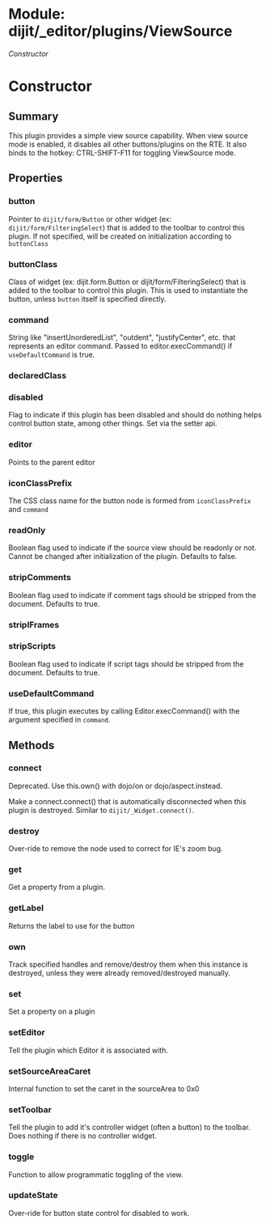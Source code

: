 # Module: dijit/_editor/plugins/ViewSource

*Constructor*

# Constructor

## Summary

This plugin provides a simple view source capability.  When view
source mode is enabled, it disables all other buttons/plugins on the RTE.
It also binds to the hotkey: CTRL-SHIFT-F11 for toggling ViewSource mode.
## Properties

### button
Pointer to `dijit/form/Button` or other widget (ex: `dijit/form/FilteringSelect`)
that is added to the toolbar to control this plugin.
If not specified, will be created on initialization according to `buttonClass`

### buttonClass
Class of widget (ex: dijit.form.Button or dijit/form/FilteringSelect)
that is added to the toolbar to control this plugin.
This is used to instantiate the button, unless `button` itself is specified directly.

### command
String like "insertUnorderedList", "outdent", "justifyCenter", etc. that represents an editor command.
Passed to editor.execCommand() if `useDefaultCommand` is true.

### declaredClass


### disabled
Flag to indicate if this plugin has been disabled and should do nothing
helps control button state, among other things.  Set via the setter api.

### editor
Points to the parent editor

### iconClassPrefix
The CSS class name for the button node is formed from `iconClassPrefix` and `command`

### readOnly
Boolean flag used to indicate if the source view should be readonly or not.
Cannot be changed after initialization of the plugin.
Defaults to false.

### stripComments
Boolean flag used to indicate if comment tags should be stripped from the document.
Defaults to true.

### stripIFrames


### stripScripts
Boolean flag used to indicate if script tags should be stripped from the document.
Defaults to true.

### useDefaultCommand
If true, this plugin executes by calling Editor.execCommand() with the argument specified in `command`.

## Methods

### connect
Deprecated.  Use this.own() with dojo/on or dojo/aspect.instead.

Make a connect.connect() that is automatically disconnected when this plugin is destroyed.
Similar to `dijit/_Widget.connect()`.

### destroy
Over-ride to remove the node used to correct for IE's
zoom bug.

### get
Get a property from a plugin.

### getLabel
Returns the label to use for the button

### own
Track specified handles and remove/destroy them when this instance is destroyed, unless they were
already removed/destroyed manually.

### set
Set a property on a plugin

### setEditor
Tell the plugin which Editor it is associated with.

### setSourceAreaCaret
Internal function to set the caret in the sourceArea
to 0x0

### setToolbar
Tell the plugin to add it's controller widget (often a button)
to the toolbar.  Does nothing if there is no controller widget.

### toggle
Function to allow programmatic toggling of the view.

### updateState
Over-ride for button state control for disabled to work.

